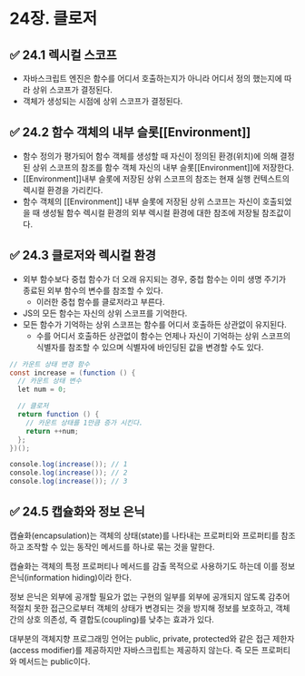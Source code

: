 # 24장. 클로저
## ✅ 24.1 렉시컬 스코프
- 자바스크립트 엔진은 함수를 어디서 호출하는지가 아니라 어디서 정의 했는지에 따라 상위 스코프가 결정된다.
- 객체가 생성되는 시점에 상위 스코프가 결정된다.
## ✅ 24.2 함수 객체의 내부 슬롯[[Environment]]
- 함수 정의가 평가되어 함수 객체를 생성할 때 자신이 정의된 환경(위치)에 의해 결정된 상위 스코프의 참조를 함수 객체 자신의 내부 슬롯[[Environment]]에 저장한다.
- [[Environment]]내부 슬롯에 저장된 상위 스코프의 참조는 현재 실행 컨텍스트의 렉시컬 환경을 가리킨다.
- 함수 객체의 [[Environment]] 내부 슬롯에 저장된 상위 스코프는 자신이 호출되었을 때 생성될 함수 렉시컬 환경의 외부 렉시컬 환경에 대한 참조에 저장될 참조값이다.
## ✅ 24.3 클로저와 렉시컬 환경
- 외부 함수보다 중첩 함수가 더 오래 유지되는 경우, 중첩 함수는 이미 생명 주기가 종료된 외부 함수의 변수를 참조할 수 있다.
  - 이러한 중첩 함수를 클로저라고 부른다.
- JS의 모든 함수는 자신의 상위 스코프를 기억한다.
- 모든 함수가 기억하는 상위 스코프는 함수를 어디서 호출하든 상관없이 유지된다.
  - 수를 어디서 호출하든 상관없이 함수는 언제나 자신이 기억하는 상위 스코프의 식별자를 참조할 수 있으며 식별자에 바인딩된 값을 변경할 수도 있다.

```java
// 카운트 상태 변경 함수
const increase = (function () {
  // 카운트 상태 변수
  let num = 0;

  // 클로저
  return function () {
    // 카운트 상태를 1만큼 증가 시킨다.
    return ++num;
  };
})();

console.log(increase()); // 1
console.log(increase()); // 2
console.log(increase()); // 3
```

## ✅ 24.5 캡슐화와 정보 은닉
캡슐화(encapsulation)는 객체의 상태(state)를 나타내는 프로퍼티와 프로퍼티를 참조하고 조작할 수 있는 동작인 메서드를 하나로 묶는 것을 말한다.

캡슐화는 객체의 특정 프로퍼티나 메서드를 감출 목적으로 사용하기도 하는데 이를 정보 은닉(information hiding)이라 한다.

정보 은닉은 외부에 공개할 필요가 없는 구현의 일부를 외부에 공개되지 않도록 감추어 적절치 못한 접근으로부터 객체의 상태가 변경되는 것을 방지해 정보를 보호하고, 객체 간의 상호 의존성, 즉 결합도(coupling)를 낮추는 효과가 있다.

대부분의 객체지향 프로그래밍 언어는 public, private, protected와 같은 접근 제한자(access modifier)를 제공하지만 자바스크립트는 제공하지 않는다.
즉 모든 프로퍼티와 메서드는 public이다.